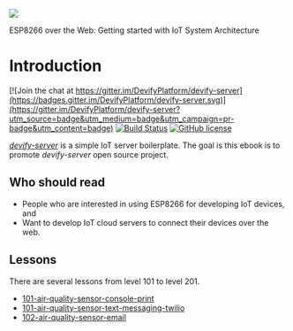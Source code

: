 ![](http://res.cloudinary.com/jollen/image/upload/h_110/v1455862763/devify-logo_rh63vl.png)

ESP8266 over the Web: Getting started with IoT System Architecture

# Introduction

[![Join the chat at https://gitter.im/DevifyPlatform/devify-server](https://badges.gitter.im/DevifyPlatform/devify-server.svg)](https://gitter.im/DevifyPlatform/devify-server?utm_source=badge&utm_medium=badge&utm_campaign=pr-badge&utm_content=badge)
[![Build Status](https://travis-ci.org/DevifyPlatform/devify-server.svg?branch=master)](https://travis-ci.org/DevifyPlatform/devify-server)
[![GitHub license](https://img.shields.io/github/license/DevifyPlatform/devify-server.svg)](https://github.com/DevifyPlatform/devify-server)

[*devify-server*](https://github.com/DevifyPlatform/devify-server) is a simple IoT server boilerplate. The goal is this ebook is to promote *devify-server* open source project.

## Who should read

* People who are interested in using ESP8266 for developing IoT devices, and
* Want to develop IoT cloud servers to connect their devices over the web.

## Lessons

There are several lessons from level 101 to level 201.

* [101-air-quality-sensor-console-print](101-air-quality-sensor-console-print)
* [101-air-quality-sensor-text-messaging-twilio](101-air-quality-sensor-text-messaging-twilio)
* [102-air-quality-sensor-email](102-air-quality-sensor-email)
